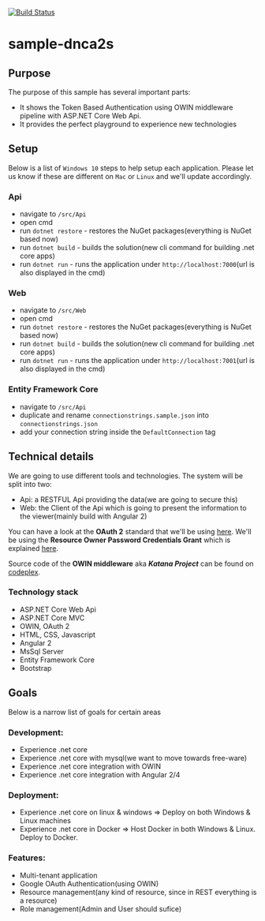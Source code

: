 [![Build Status](https://travis-ci.org/QubizSolutions/sample-dnca2s.svg?branch=master)](https://travis-ci.org/QubizSolutions/sample-dnca2s)
# sample-dnca2s

## Purpose
The purpose of this sample has several important parts:
  * It shows the Token Based Authentication using OWIN middleware pipeline with ASP.NET Core Web Api.
  * It provides the perfect playground to experience new technologies

## Setup
Below is a list of `Windows 10` steps to help setup each application. Please let us know if these are different on `Mac` or `Linux` and we'll update accordingly.

### Api
- navigate to `/src/Api`
- open cmd
- run `dotnet restore` - restores the NuGet packages(everything is NuGet based now)
- run `dotnet build` - builds the solution(new cli command for building .net core apps)
- run `dotnet run` - runs the application under `http://localhost:7000`(url is also displayed in the cmd)

### Web
- navigate to `/src/Web`
- open cmd
- run `dotnet restore` - restores the NuGet packages(everything is NuGet based now)
- run `dotnet build` - builds the solution(new cli command for building .net core apps)
- run `dotnet run` - runs the application under `http://localhost:7001`(url is also displayed in the cmd)

### Entity Framework Core
- navigate to `/src/Api`
- duplicate and rename `connectionstrings.sample.json` into `connectionstrings.json`
- add your connection string inside the `DefaultConnection` tag

## Technical details
We are going to use different tools and technologies. The system will be split into two:
  * Api: a RESTFUL Api providing the data(we are going to secure this)
  * Web: the Client of the Api which is going to present the information to the viewer(mainly build with Angular 2)

You can have a look at the **OAuth 2** standard that we'll be using [here](https://tools.ietf.org/html/rfc6749). We'll be using the **Resource Owner Password Credentials Grant** which is explained [here](http://tools.ietf.org/html/rfc6749#section-4.3).

Source code of the **OWIN middleware** aka ***Katana Project*** can be found on [codeplex](https://katanaproject.codeplex.com/SourceControl/latest#README).

### Technology stack
 * ASP.NET Core Web Api
 * ASP.NET Core MVC
 * OWIN, OAuth 2
 * HTML, CSS, Javascript
 * Angular 2
 * MsSql Server
 * Entity Framework Core
 * Bootstrap

## Goals
Below is a narrow list of goals for certain areas

### Development:
 * Experience .net core
 * Experience .net core with mysql(we want to move towards free-ware)
 * Experience .net core integration with OWIN
 * Experience .net core integration with Angular 2/4

### Deployment:
 * Experience .net core on linux & windows => Deploy on both Windows & Linux machines
 * Experience .net core in Docker => Host Docker in both Windows & Linux. Deploy to Docker.

### Features:
 * Multi-tenant application
 * Google OAuth Authentication(using OWIN)
 * Resource management(any kind of resource, since in REST everything is a resource)
 * Role management(Admin and User should sufice)
